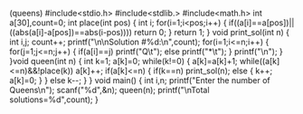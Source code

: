 (queens)
#include<stdio.h>
#include<stdlib.>
#include<math.h>
int a[30],count=0;
int place(int pos)
{
int i;
for(i=1;i<pos;i++)
{
if((a[i]==a[pos])||((abs(a[i]-a[pos])==abs(i-pos))))
return 0;
}
return 1;
}
void print_sol(int n)
{
int i,j;
count++;
printf("\n\nSolution #%d:\n",count);
for(i=1;i<=n;i++)
{
for(j=1;j<=n;j++)
{
if(a[i]==j)
printf("Q\t");
else
printf("*\t");
}
printf("\n");
}
}void queen(int n)
{
int k=1;
a[k]=0;
while(k!=0)
{
a[k]=a[k]+1;
while((a[k]<=n)&&!place(k))
a[k]++;
if(a[k]<=n)
{
if(k==n)
print_sol(n);
else
{
k++;
a[k]=0;
}
}
else
k--;
}
}
void main()
{
int i,n;
printf("Enter the number of Queens\n");
scanf("%d",&n);
queen(n);
printf("\nTotal solutions=%d",count);
}
